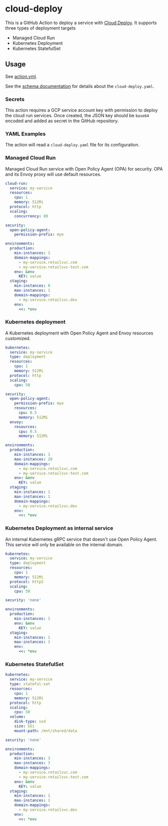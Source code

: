 # cloud-deploy

This is a GitHub Action to deploy a service with [Cloud Deploy](https://cloud.google.com/sdk/gcloud/reference/deploy).
It supports three types of deployment targets

  * Managed Cloud Run
  * Kubernetes Deployment
  * Kubernetes StatefulSet

## Usage

See [action.yml](action.yml).

See the [schema documentation](schema_doc.md) for details about the `cloud-deploy.yaml`.

### Secrets

This action requires a GCP service account key with permission to deploy the cloud run services.
Once created, the JSON key should be `base64` encoded and added as secret in the GitHub repository.

### YAML Examples

The action will read a `cloud-deploy.yaml` file for its configuration.

### Managed Cloud Run

Managed Cloud Run service with Open Policy Agent (OPA) for security. OPA and its Envoy proxy will use default resources.

```yaml
cloud-run:
  service: my-service
  resources:
    cpu: 1
    memory: 512Mi
  protocol: http
  scaling:
    concurrency: 80

security:
  open-policy-agent:
    permission-prefix: mye

environments:
  production:
    min-instances: 1
    domain-mappings:
      - my-service.retailsvc.com
      - my-service.retailsvc-test.com
    env: &env
      KEY: value
  staging:
    min-instances: 0
    max-instances: 1
    domain-mappings:
      - my-service.retailsvc.dev
    env:
      <<: *env
```

### Kubernetes deployment

A Kubernetes deployment with Open Policy Agent and Envoy resources customized.

```yaml
kubernetes:
  service: my-service
  type: deployment
  resources:
    cpu: 1
    memory: 512Mi
  protocol: http
  scaling:
    cpu: 50

security:
  open-policy-agent:
    permission-prefix: mye
    resources:
      cpu: 0.5
      memory: 512Mi
  envoy:
    resources:
      cpu: 0.5
      memory: 512Mi

environments:
  production:
    min-instances: 1
    max-instances: 20
    domain-mappings:
      - my-service.retailsvc.com
      - my-service.retailsvc-test.com
    env: &env
      KEY: value
  staging:
    min-instances: 1
    max-instances: 1
    domain-mappings:
      - my-service.retailsvc.dev
    env:
      <<: *env
```

### Kubernetes Deployment as internal service

An internal Kubernetes gRPC service that doesn't use Open Policy Agent. This service will only be available on the internal domain.

```yaml
kubernetes:
  service: my-service
  type: deployment
  resources:
    cpu: 1
    memory: 512Mi
  protocol: http2
  scaling:
    cpu: 50

security: 'none'

environments:
  production:
    min-instances: 1
    env: &env
      KEY: value
  staging:
    min-instances: 1
    max-instances: 1
    env:
      <<: *env
```

### Kubernetes StatefulSet

```yaml
kubernetes:
  service: my-service
  type: stateful-set
  resources:
    cpu: 1
    memory: 512Mi
  protocol: http
  scaling:
    cpu: 50
  volume:
    disk-type: ssd
    size: 5Gi
    mount-path: /mnt/shared/data

security: 'none'

environments:
  production:
    min-instances: 3
    max-instances: 3
    domain-mappings:
      - my-service.retailsvc.com
      - my-service.retailsvc-test.com
    env: &env
      KEY: value
  staging:
    min-instances: 1
    max-instances: 1
    domain-mappings:
      - my-service.retailsvc.dev
    env:
      <<: *env
```
